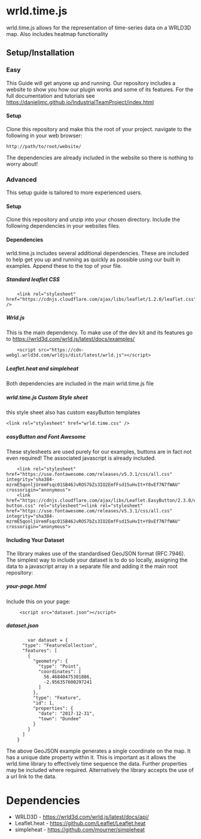 # wrld.time.js
wrld.time.js allows for the representation of time-series data on a WRLD3D map. Also includes heatmap functionality
## Setup/Installation
### Easy
This Guide will get anyone up and running. Our repository includes a website to show you how our plugin works and some of its features. For the full documentation and tutorials see https://danieljmc.github.io/IndustrialTeamProject/index.html
#### Setup
Clone this repository and make this the root of your project.
navigate to the following in your web browser:

    http://path/to/root/website/
    
The dependencies are already included in the website so there is nothing to worry about!

### Advanced
This setup guide is tailored to more experienced users.
#### Setup
Clone this repository and unzip into your chosen directory.
Include the following dependencies in your websites files.

#### Dependencies
wrld.time.js includes several additional dependencies. These are included to help get you up and running as quickly as possible using our built in examples. Append these to the top of your file.

##### Standard leaflet CSS

```
    <link rel="stylesheet" href="https://cdnjs.cloudflare.com/ajax/libs/leaflet/1.2.0/leaflet.css" />    
```

    
##### Wrld.js
This is the main dependency. To make use of the dev kit and its features go to https://wrld3d.com/wrld.js/latest/docs/examples/

```
    <script src="https://cdn-webgl.wrld3d.com/wrldjs/dist/latest/wrld.js"></script>
```
    
##### Leaflet.heat and simpleheat
Both dependencies are included in the main wrld.time.js file

##### wrld.time.js Custom Style sheet
  this style sheet also has custom easyButton templates
  
    <link rel="stylesheet" href="wrld.time.css" />

  
##### easyButton and Font Awesome
These stylesheets are used purely for our examples, buttons are in fact not even required! The associated javascript is already included.

```
    <link rel="stylesheet" href="https://use.fontawesome.com/releases/v5.3.1/css/all.css" integrity="sha384-mzrmE5qonljUremFsqc01SB46JvROS7bZs3IO2EmfFsd15uHvIt+Y8vEf7N7fWAU" crossorigin="anonymous">
    <link href="https://cdnjs.cloudflare.com/ajax/libs/Leaflet.EasyButton/2.3.0/easy-button.css" rel="stylesheet"><link rel="stylesheet" href="https://use.fontawesome.com/releases/v5.3.1/css/all.css" integrity="sha384-mzrmE5qonljUremFsqc01SB46JvROS7bZs3IO2EmfFsd15uHvIt+Y8vEf7N7fWAU" crossorigin="anonymous">
```

#### Including Your Dataset
The library makes use of the standardised GeoJSON format (RFC 7946). The simplest way to include your dataset is to do so locally, assigning the data to a javascript array in a separate file and adding it the main root repository: 

##### your-page.html
Include this on your page:

```
     <script src="dataset.json"></script>
```

##### dataset.json

```
        var dataset = {
      "type": "FeatureCollection",
      "features": [
        {
          "geometry": {
            "type": "Point",
            "coordinates": [
              56.46840475301886,
              -2.956357600297241
            ]
          },
          "type": "Feature",
          "id": 1,
          "properties": {
            "date": "2017-12-31",
            "town": "Dundee"
          }
        }
      ]
    }
```

The above GeoJSON example generates a single coordinate on the map. It has a unique date property within it. This is important as it allows the wrld.time library to effectively time sequence the data. Further properties may be included where required. Alternatively the library accepts the use of a url link to the data.   

# Dependencies 
 - WRLD3D - https://wrld3d.com/wrld.js/latest/docs/api/
 - Leaflet.heat - https://github.com/Leaflet/Leaflet.heat
 - simpleheat - https://github.com/mourner/simpleheat

